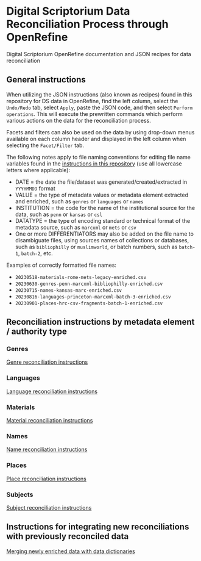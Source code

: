 # Digital Scriptorium Data Reconciliation Process through OpenRefine

Digital Scriptorium OpenRefine documentation and JSON recipes for data reconciliation

## General instructions

When utilizing the JSON instructions (also known as recipes) found in this repository for DS data in OpenRefine, find the left column, select the `Undo/Redo` tab, select `Apply`, paste the JSON code, and then select `Perform operations`. This will execute the prewritten commands which perform various actions on the data for the reconciliation process.

Facets and filters can also be used on the data by using drop-down menus available on each column header and displayed in the left column when selecting the `Facet/Filter` tab.

The following notes apply to file naming conventions for editing file name variables found in the [instructions in this repository](/instructions/) (use all lowercase letters where applicable):
- DATE = the date the file/dataset was generated/created/extracted in `YYYYMMDD` format
- VALUE = the type of metadata values or metadata element extracted and enriched, such as `genres` or `languages` or `names` 
- INSTITUTION = the code for the name of the institutional source for the data, such as `penn` or `kansas` or `csl`
- DATATYPE = the type of encoding standard or technical format of the metadata source, such as `marcxml` or `mets` or `csv`
- One or more DIFFERENTIATORS may also be added on the file name to disambiguate files, using sources names of collections or databases, such as `bibliophilly` or `muslimworld`, or batch numbers, such as `batch-1`, `batch-2`, etc.

Examples of correctly formatted file names:
- `20230518-materials-rome-mets-legacy-enriched.csv`
- `20230630-genres-penn-marcxml-bibliophilly-enriched.csv`
- `20230715-names-kansas-marc-enriched.csv`
- `20230816-languages-princeton-marcxml-batch-3-enriched.csv`
- `20230901-places-hrc-csv-fragments-batch-1-enriched.csv`

## Reconciliation instructions by metadata element / authority type

### Genres

[Genre reconciliation instructions](/instructions/genres.md)

### Languages

[Language reconciliation instructions](/instructions/languages.md)

### Materials

[Material reconciliation instructions](/instructions/materials.md)

### Names

[Name reconciliation instructions](/instructions/names.md)

### Places

[Place reconciliation instructions](/instructions/places.md)

### Subjects

[Subject reconciliation instructions](/instructions/subjects.md)

## Instructions for integrating new reconciliations with previously reconciled data

[Merging newly enriched data with data dictionaries](instructions/merge_new_data.md)
